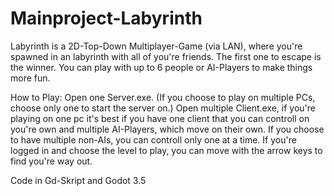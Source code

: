 # Mainproject-Labyrinth

Labyrinth is a 2D-Top-Down Multiplayer-Game (via LAN), where you're spawned in an labyrinth with all of you're friends. The first one to escape is the winner. You can play with up to 6 people or AI-Players to make things more fun.

How to Play:
  Open one Server.exe. (If you choose to play on multiple PCs, choose only one to start the server on.)
	Open multiple Client.exe, if you're playing on one pc it's best if you have one client that you can controll on you're own and multiple AI-Players, which move on their own. If you choose to have multiple non-AIs, you can controll only one at a time. 
	If you're logged in and choose the level to play, you can move with the arrow keys to find you're way out.

Code in Gd-Skript and Godot 3.5
